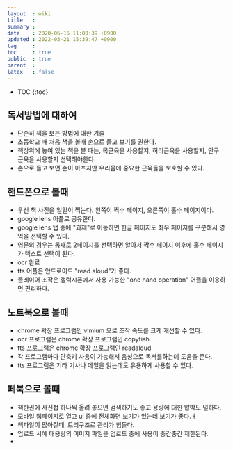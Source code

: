 ```yaml
---
layout  : wiki
title   : 
summary : 
date    : 2020-06-16 11:00:39 +0900
updated : 2022-03-21 15:39:47 +0900
tag     : 
toc     : true
public  : true
parent  : 
latex   : false
---
```

* TOC
{:toc}

## 독서방법에 대하여
* 단순히 책을 보는 방법에 대한 기술
* 초등학교 때 처음 책을 볼때 손으로 들고 보기를 권한다.
* 책상위에 놓여 있는 책을 볼 때는, 목근육을 사용할지, 허리근육을 사용할지, 안구 근육을 사용할지 선택해야한다.
* 손으로 들고 보면 손이 아프지만 우리몸에 중요한 근육들을 보호할 수 있다.


## 핸드폰으로 볼때
* 우선 책 사진을 일일이 찍는다.  왼쪽이 짝수 페이지, 오른쪽이 홀수 페이지이다.
* google lens 어플로 공유한다.
* google lens 탭 중에 "과제"로 이동하면 한글 페이지도 좌우 페이지를 구분해서 영역을 선택할 수 있다.
* 영문의 경우는 통째로 2페이지를 선택하면 알아서 짝수 페이지 이후에 홀수 페이지가 텍스트 선택이 된다.
* ocr 완료
* tts 어플은 안드로이드 "read aloud"가 좋다.
* 플레이어 조작은 갤럭시폰에서 사용 가능한 "one hand operation" 어플을 이용하면 편리하다.

## 노트북으로 볼때
* chrome 확장 프로그램인 vimium 으로 조작 속도를 크게 개선할 수 있다.
* ocr 프로그램은 chrome 확장 프로그램인 copyfish
* tts 프로그램은 chrome 확장 프로그램인 readaloud
* 각 프로그램마다 단축키 사용이 가능해서 음성으로 독서를하는데 도움을 준다.
* tts 프로그램은 기타 기사나 메일을 읽는데도 유용하게 사용할 수 있다.


## 페북으로 볼때
* 책한권에 사진첩 하나씩 올려 놓으면 검색하기도 좋고 용량에 대한 압박도 덜하다.
* 모바일 웹페이지로 열고 ui 중에 전체화면 보기가 있는데 보기가 좋다.ㅐ
* 책파일이 많아질때, 트리구조로 관리가 힘들다.
* 업로드 시에 대용량의 이미지 파일을 업로드 중에 사용이 중간중간 제한된다.
* 
